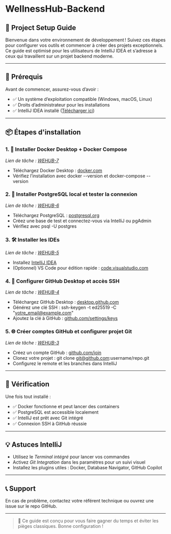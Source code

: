 # WellnessHub-Backend
## 🚀 Project Setup Guide

Bienvenue dans votre environnement de développement ! Suivez ces étapes pour configurer vos outils et commencer à créer des projets exceptionnels. Ce guide est optimisé pour les utilisateurs de IntelliJ IDEA et s’adresse à ceux qui travaillent sur un projet backend moderne.


---

## 🧰 Prérequis

Avant de commencer, assurez-vous d’avoir :

- ✅ Un système d’exploitation compatible (Windows, macOS, Linux)
- ✅ Droits d’administrateur pour les installations
- ✅ IntelliJ IDEA installé ([Télécharger ici](https://www.jetbrains.com/idea/download/))

---

## 📦 Étapes d'installation

### 1. 🐳 Installer Docker Desktop + Docker Compose  
*Lien de tâche : [WEHUB-7](#)*  
- Téléchargez Docker Desktop : [docker.com](https://www.docker.com/products/docker-desktop)  
- Vérifiez l’installation avec docker --version et docker-compose --version

### 2. 🐘 Installer PostgreSQL local et tester la connexion  
*Lien de tâche : [WEHUB-6](#)*  
- Téléchargez PostgreSQL : [postgresql.org](https://www.postgresql.org/download/)  
- Créez une base de test et connectez-vous via IntelliJ ou pgAdmin  
- Vérifiez avec psql -U postgres

### 3. 🛠 Installer les IDEs  
*Lien de tâche : [WEHUB-5](#)*  
- Installez [IntelliJ IDEA](https://www.jetbrains.com/idea/)  
- (Optionnel) VS Code pour édition rapide : [code.visualstudio.com](https://code.visualstudio.com/)

### 4. 🔐 Configurer GitHub Desktop et accès SSH  
*Lien de tâche : [WEHUB-4](#)*  
- Téléchargez GitHub Desktop : [desktop.github.com](https://desktop.github.com/)  
- Générez une clé SSH : ssh-keygen -t ed25519 -C "votre_email@example.com"  
- Ajoutez la clé à GitHub : [github.com/settings/keys](https://github.com/settings/keys)

### 5. 🌐 Créer comptes GitHub et configurer projet Git  
*Lien de tâche : [WEHUB-3](#)*  
- Créez un compte GitHub : [github.com/join](https://github.com/join)  
- Clonez votre projet : git clone git@github.com:username/repo.git  
- Configurez le remote et les branches dans IntelliJ

---

## 🧪 Vérification

Une fois tout installé :

- ✅ Docker fonctionne et peut lancer des containers
- ✅ PostgreSQL est accessible localement
- ✅ IntelliJ est prêt avec Git intégré
- ✅ Connexion SSH à GitHub réussie

---

## 💡 Astuces IntelliJ

- Utilisez le *Terminal intégré* pour lancer vos commandes
- Activez *Git Integration* dans les paramètres pour un suivi visuel
- Installez les plugins utiles : Docker, Database Navigator, GitHub Copilot

---

## 📞 Support

En cas de problème, contactez votre référent technique ou ouvrez une issue sur le repo GitHub.

---

> 🧠 Ce guide est conçu pour vous faire gagner du temps et éviter les pièges classiques. Bonne configuration !
